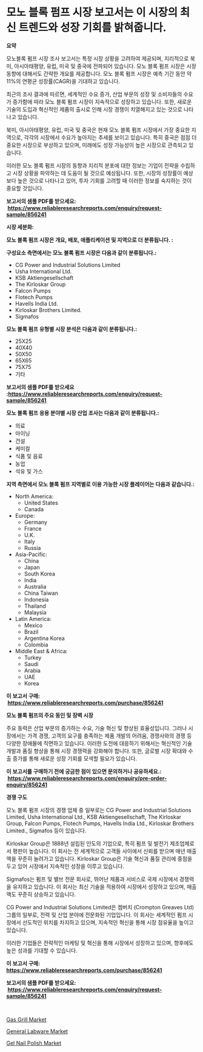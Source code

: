 <p><h1>모노 블록 펌프 시장 보고서는 이 시장의 최신 트렌드와 성장 기회를 밝혀줍니다.</h1></p><p><strong>요약</strong></p>
<p><p>모노블록 펌프 시장 조사 보고서는 특정 시장 상황을 고려하여 제공되며, 지리적으로 북미, 아시아태평양, 유럽, 미국 및 중국에 전파되어 있습니다. 모노 블록 펌프 시장은 시장 동향에 대해서도 간략한 개요를 제공합니다. 모노 블록 펌프 시장은 예측 기간 동안 약 11%의 연평균 성장률(CAGR)을 기대하고 있습니다. </p><p>최근의 조사 결과에 따르면, 세계적인 수요 증가, 산업 부문의 성장 및 소비자들의 수요가 증가함에 따라 모노 블록 펌프 시장이 지속적으로 성장하고 있습니다. 또한, 새로운 기술의 도입과 혁신적인 제품의 출시로 인해 시장 경쟁이 치열해지고 있는 것으로 나타나고 있습니다.</p><p>북미, 아시아태평양, 유럽, 미국 및 중국은 현재 모노 블록 펌프 시장에서 가장 중요한 지역으로, 각각의 시장에서 수요가 높아지는 추세를 보이고 있습니다. 특히 중국은 점점 더 중요한 시장으로 부상하고 있으며, 미래에도 성장 가능성이 높은 시장으로 관측되고 있습니다.</p><p>이러한 모노 블록 펌프 시장의 동향과 지리적 분포에 대한 정보는 기업이 전략을 수립하고 시장 상황을 파악하는 데 도움이 될 것으로 예상됩니다. 또한, 시장의 성장률이 예상보다 높은 것으로 나타나고 있어, 투자 기회를 고려할 때 이러한 정보를 숙지하는 것이 중요할 것입니다.</p></p>
<p><strong>보고서의 샘플 PDF를 받으세요: &nbsp;<a href="https://www.reliableresearchreports.com/enquiry/request-sample/856241">https://www.reliableresearchreports.com/enquiry/request-sample/856241</a></strong></p>
<p><strong>시장 세분화:</strong></p>
<p><strong> 모노 블록 펌프 시장은 개요, 배포, 애플리케이션 및 지역으로 더 분류됩니다. :</strong></p>
<p><strong>구성요소 측면에서는 모노 블록 펌프 시장은 다음과 같이 분류됩니다.:</strong></p>
<p><ul><li>CG Power and Industrial Solutions Limited</li><li>Usha International Ltd.</li><li>KSB Aktiengesellschaft</li><li>The Kirloskar Group</li><li>Falcon Pumps</li><li>Flotech Pumps</li><li>Havells India Ltd.</li><li>Kirloskar Brothers Limited.</li><li>Sigmafos</li></ul></p>
<p><strong> 모노 블록 펌프 유형별 시장 분석은 다음과 같이 분류됩니다.:</strong></p>
<p><ul><li>25X25</li><li>40X40</li><li>50X50</li><li>65X65</li><li>75X75</li><li>기타</li></ul></p>
<p><strong>보고서의 샘플 PDF를 받으세요 :<a href="https://www.reliableresearchreports.com/enquiry/request-sample/856241">https://www.reliableresearchreports.com/enquiry/request-sample/856241</a></strong></p>
<p><strong> 모노 블록 펌프 응용 분야별 시장 산업 조사는 다음과 같이 분류됩니다.:</strong></p>
<p><ul><li>의료</li><li>마이닝</li><li>건설</li><li>케미컬</li><li>식품 및 음료</li><li>농업</li><li>석유 및 가스</li></ul></p>
<p><strong>지역 측면에서 모노 블록 펌프 지역별로 이용 가능한 시장 플레이어는 다음과 같습니다.:</strong></p>
<p><ul>
    <li>
        North America:
        <ul>
            <li>United States</li>
            <li>Canada</li>
        </ul>
    </li>
    <li>
        Europe:
        <ul>
            <li>Germany</li>
            <li>France</li>
            <li>U.K.</li>
            <li>Italy</li>
            <li>Russia</li>
        </ul>
    </li>
    <li>
        Asia-Pacific:
        <ul>
            <li>China</li>
            <li>Japan</li>
            <li>South Korea</li>
            <li>India</li>
            <li>Australia</li>
            <li>China Taiwan</li>
            <li>Indonesia</li>
            <li>Thailand</li>
            <li>Malaysia</li>
        </ul>
    </li>
    <li>
        Latin America:
        <ul>
            <li>Mexico</li>
            <li>Brazil</li>
            <li>Argentina Korea</li>
            <li>Colombia</li>
        </ul>
    </li>
    <li>
        Middle East & Africa:
        <ul>
            <li>Turkey</li>
            <li>Saudi</li>
            <li>Arabia</li>
            <li>UAE</li>
            <li>Korea</li>
        </ul>
    </li>
    </ul></p>
<p><strong>이 보고서 구매: &nbsp;<a href="https://www.reliableresearchreports.com/purchase/856241">https://www.reliableresearchreports.com/purchase/856241</a></strong></p>
<p><strong>모노 블록 펌프의 주요 동인 및 장벽 시장</strong></p>
<p><p>주요 동력은 산업 부문의 증가하는 수요, 기술 혁신 및 향상된 효율성입니다. 그러나 시장에서는 가격 경쟁, 고객의 요구를 충족하는 제품 개발의 어려움, 경쟁사와의 경쟁 등 다양한 장애물에 직면하고 있습니다. 이러한 도전에 대응하기 위해서는 혁신적인 기술 개발과 품질 향상을 통해 시장 경쟁력을 강화해야 합니다. 또한, 글로벌 시장 확대와 수출 증가를 통해 새로운 성장 기회를 모색할 필요가 있습니다.</p></p>
<p><strong>이 보고서를 구매하기 전에 궁금한 점이 있으면 문의하거나 공유하세요.: &nbsp;<a href="https://www.reliableresearchreports.com/enquiry/pre-order-enquiry/856241">https://www.reliableresearchreports.com/enquiry/pre-order-enquiry/856241</a></strong></p>
<p><strong>경쟁 구도</strong></p>
<p><p>모노 블록 펌프 시장의 경쟁 업체 중 일부로는 CG Power and Industrial Solutions Limited, Usha International Ltd., KSB Aktiengesellschaft, The Kirloskar Group, Falcon Pumps, Flotech Pumps, Havells India Ltd., Kirloskar Brothers Limited., Sigmafos 등이 있습니다.</p><p>Kirloskar Group은 1888년 설립된 인도의 기업으로, 특히 펌프 및 발전기 제조업체로서 평판이 높습니다. 이 회사는 전 세계적으로 고객들 사이에서 신뢰를 받으며 매년 매출액을 꾸준히 늘려가고 있습니다. Kirloskar Group은 기술 혁신과 품질 관리에 중점을 두고 있어 시장에서 지속적인 성장을 이루고 있습니다.</p><p>Sigmafos는 펌프 및 밸브 전문 회사로, 뛰어난 제품과 서비스로 국제 시장에서 경쟁력을 유지하고 있습니다. 이 회사는 최신 기술을 적용하여 시장에서 성장하고 있으며, 매출액도 꾸준히 상승하고 있습니다.</p><p>CG Power and Industrial Solutions Limited은 켐버치 (Crompton Greaves Ltd) 그룹의 일부로, 전력 및 산업 분야에 전문화된 기업입니다. 이 회사는 세계적인 펌프 시장에서 선도적인 위치를 차지하고 있으며, 지속적인 혁신을 통해 시장 점유율을 높이고 있습니다.</p><p>이러한 기업들은 전략적인 마케팅 및 혁신을 통해 시장에서 성장하고 있으며, 향후에도 높은 성과를 기대할 수 있습니다.</p></p>
<p><strong>이 보고서 구매: &nbsp; <a href="https://www.reliableresearchreports.com/purchase/856241">https://www.reliableresearchreports.com/purchase/856241</a></strong></p>
<p><strong>보고서의 샘플 PDF를 받으세요: &nbsp;<a href="https://www.reliableresearchreports.com/enquiry/request-sample/856241">https://www.reliableresearchreports.com/enquiry/request-sample/856241</a></strong><strong></strong></p>
<p>&nbsp;</p>
<p><p><a href="https://github.com/mauripalmi/Market-Research-Report-List-2/blob/main/gas-grill-market.md">Gas Grill Market</a></p><p><a href="https://github.com/redneck06/Market-Research-Report-List-2/blob/main/general-labware-market.md">General Labware Market</a></p><p><a href="https://github.com/nicoletavirag/Market-Research-Report-List-2/blob/main/gel-nail-polish-market.md">Gel Nail Polish Market</a></p></p>